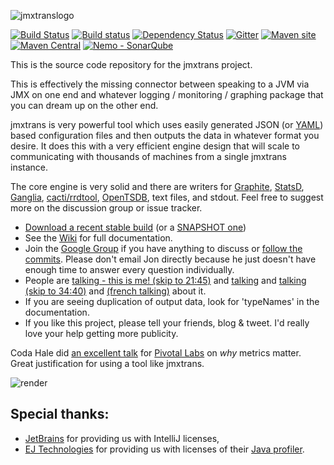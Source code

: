 ![jmxtranslogo](http://www.jmxtrans.org/assets/img/jmxtrans-logo.gif)

[![Build Status](https://secure.travis-ci.org/jmxtrans/jmxtrans.png?branch=master)](http://travis-ci.org/jmxtrans/jmxtrans)
[![Build status](https://ci.appveyor.com/api/projects/status/7g88sgeglsm7st17?svg=true)](https://ci.appveyor.com/project/gquintana/jmxtrans)
[![Dependency Status](https://www.versioneye.com/user/projects/5421de9e3a8c2f2b8b000056/badge.svg?style=flat)](https://www.versioneye.com/user/projects/5421de9e3a8c2f2b8b000056)
[![Gitter](https://badges.gitter.im/Join%20Chat.svg)](https://gitter.im/jmxtrans/jmxtrans?utm_source=badge&utm_medium=badge&utm_campaign=pr-badge&utm_content=badge)
[![Maven site](https://img.shields.io/badge/Maven-site-blue.svg)](http://www.jmxtrans.org/jmxtrans/)
[![Maven Central](https://maven-badges.herokuapp.com/maven-central/org.jmxtrans/jmxtrans/badge.svg)](https://maven-badges.herokuapp.com/maven-central/org.jmxtrans/jmxtrans)
[![Nemo - SonarQube](https://img.shields.io/badge/SonarQube-Nemo-lightgrey.svg)](https://sonarqube.com/overview?id=org.jmxtrans%3Ajmxtrans-parent)

This is the source code repository for the jmxtrans project.

This is effectively the missing connector between speaking to a JVM via JMX on one end and whatever logging / monitoring / graphing package that you can dream up on the other end.

jmxtrans is very powerful tool which uses easily generated JSON (or [YAML](https://github.com/jmxtrans/jmxtrans/blob/master/jmxtrans/tools/yaml2jmxtrans.py)) based configuration files and then outputs the data in whatever format you desire. It does this with a very efficient engine design that will scale to communicating with thousands of machines from a single jmxtrans instance.

The core engine is very solid and there are writers for [Graphite](http://graphite.wikidot.com/), [StatsD](https://github.com/etsy/statsd), [Ganglia](http://ganglia.sourceforge.net/), [cacti/rrdtool](http://www.cacti.net/), [OpenTSDB](http://opentsdb.net/), text files, and stdout. Feel free to suggest more on the discussion group or issue tracker.

  * [Download a recent stable build](http://central.maven.org/maven2/org/jmxtrans/jmxtrans/) (or a [SNAPSHOT one](https://oss.sonatype.org/content/repositories/snapshots/org/jmxtrans/jmxtrans/))
  * See the [Wiki](https://github.com/jmxtrans/jmxtrans/wiki) for full documentation.
  * Join the [Google Group](http://groups.google.com/group/jmxtrans) if you have anything to discuss or [follow the commits](http://groups.google.com/group/jmxtrans-commits). Please don't email Jon directly because he just doesn't have enough time to answer every question individually.
  * People are [talking - this is me! (skip to 21:45)](http://www.justin.tv/kctv88/b/290736874) and [talking](http://www.slideshare.net/cyrille.leclerc/paris-devops-monitoring-and-feature-toggle-pattern-with-jmx) and [talking (skip to 34:40)](http://www.justin.tv/kctv88/b/288229232) and [(french talking)](http://www.slideshare.net/henri.gomez/devops-retour-dexprience-marsjug-du-29-juin-2011) about it.
  * If you are seeing duplication of output data, look for 'typeNames' in the documentation.
  * If you like this project, please tell your friends, blog & tweet. I'd really love your help getting more publicity.

Coda Hale did [an excellent talk](http://pivotallabs.com/talks/139-metrics-metrics-everywhere) for [Pivotal Labs](http://pivotallabs.com/) on *why* metrics matter. Great justification for using a tool like jmxtrans.

![render](http://jmxtrans.googlecode.com/svn/wiki/render.png)

## Special thanks:

* [JetBrains](https://www.jetbrains.com/buy/opensource/) for providing us with IntelliJ licenses,
* [EJ Technologies](https://www.ej-technologies.com/) for providing us with licenses of their [Java profiler](https://www.ej-technologies.com/products/jprofiler/overview.html).
